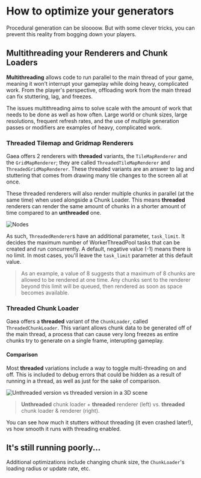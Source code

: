 # How to optimize your generators

Procedural generation can be sloooow. But with some clever tricks, you can prevent this reality from bogging down your players. 

## Multithreading your Renderers and Chunk Loaders

**Multithreading** allows code to run parallel to the main thread of your game, meaning it won't interrupt your gameplay while doing heavy, complicated work. From the player's perspective, offloading work from the main thread can fix stuttering, lag, and freezes.

The issues multithreading aims to solve scale with the amount of work that needs to be done as well as how often. Large world or chunk sizes, large resolutions, frequent refresh rates, and the use of multiple generation passes or modifiers are examples of heavy, complicated work.

### Threaded Tilemap and Gridmap Renderers
Gaea offers 2 renderers with **threaded** variants, the `TileMapRenderer` and the `GridMapRenderer`; they are called `ThreadedTileMapRenderer` and `ThreadedGridMapRenderer`. These threaded variants are an answer to lag and stuttering that comes from drawing many tile changes to the screen all at once.

These threaded renderers will also render multiple chunks in parallel (at the same time) when used alongside a Chunk Loader. This means **threaded** renderers can render the same amount of chunks in a shorter amount of time compared to an **unthreaded** one.

![Nodes](<../assets/tutorials/optimization/nodes.png>)

As such, `ThreadedRenderer`s have an additional parameter, `task_limit`. It decides the maximum number of WorkerThreadPool tasks that can be created and run concurrently. A default, negative value (-1) means there is no limit. In most cases, you'll leave the `task_limit` parameter at this default value.
> As an example, a value of 8 suggests that a maximum of 8 chunks are allowed to be rendered at one time. Any chunks sent to the renderer beyond this limit will be queued, then rendered as soon as space becomes available.

### Threaded Chunk Loader
Gaea offers a **threaded** variant of the `ChunkLoader`, called `ThreadedChunkLoader`. This variant allows chunk data to be generated off of the main thread, a process that can cause very long freezes as entire chunks try to generate on a single frame, interupting gameplay.

#### Comparison
Most **threaded** variations include a way to toggle multi-threading on and off. This is included to debug errors that could be hidden as a result of running in a thread, as well as just for the sake of comparison.

![Unthreaded version vs threaded version in a 3D scene](<../assets/tutorials/optimization/unthreaded-vs-threaded.gif>)
> **Unthreaded** chunk loader + **threaded** renderer (left) vs. **threaded** chunk loader & renderer (right). 

You can see how much it stutters without threading (it even crashed later!), vs how smooth it runs with threading enabled.

## It's still running poorly...

Additional optimizations include changing chunk size, the `ChunkLoader`'s loading radius or update rate, etc.